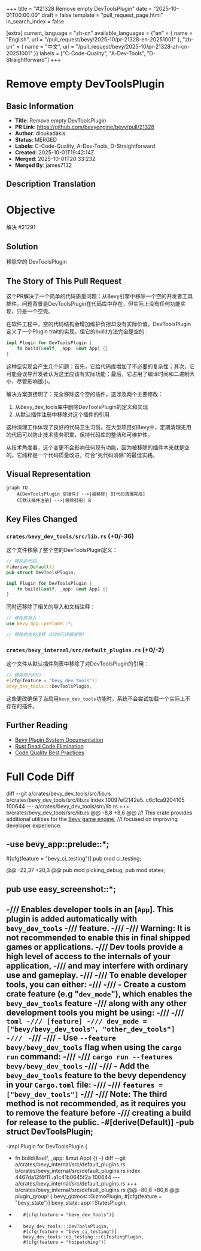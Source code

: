 +++
title = "#21328 Remove empty DevToolsPlugin"
date = "2025-10-01T00:00:00"
draft = false
template = "pull_request_page.html"
in_search_index = false

[extra]
current_language = "zh-cn"
available_languages = {"en" = { name = "English", url = "/pull_request/bevy/2025-10/pr-21328-en-20251001" }, "zh-cn" = { name = "中文", url = "/pull_request/bevy/2025-10/pr-21328-zh-cn-20251001" }}
labels = ["C-Code-Quality", "A-Dev-Tools", "D-Straightforward"]
+++

# Remove empty DevToolsPlugin

## Basic Information
- **Title**: Remove empty DevToolsPlugin
- **PR Link**: https://github.com/bevyengine/bevy/pull/21328
- **Author**: dloukadakis
- **Status**: MERGED
- **Labels**: C-Code-Quality, A-Dev-Tools, D-Straightforward
- **Created**: 2025-10-01T19:42:14Z
- **Merged**: 2025-10-01T20:33:23Z
- **Merged By**: james7132

## Description Translation
# Objective

解决 #21291

## Solution

移除空的 DevToolsPlugin

## The Story of This Pull Request

这个PR解决了一个简单的代码质量问题：从Bevy引擎中移除一个空的开发者工具插件。问题背景是DevToolsPlugin在代码库中存在，但实际上没有任何功能实现，只是一个空壳。

在软件工程中，空的代码结构会增加维护负担却没有实际价值。DevToolsPlugin定义了一个Plugin trait的实现，但它的build方法完全是空的：

```rust
impl Plugin for DevToolsPlugin {
    fn build(&self, _app: &mut App) {}
}
```

这种空实现会产生几个问题：首先，它给代码库增加了不必要的复杂性；其次，它可能会误导开发者认为这里应该有实际功能；最后，它占用了编译时间和二进制大小，尽管影响很小。

解决方案直接明了：完全移除这个空的插件。这涉及两个主要修改：

1. 从bevy_dev_tools库中删除DevToolsPlugin的定义和实现
2. 从默认插件注册中移除对这个插件的引用

这种清理工作体现了良好的代码卫生习惯。在大型项目如Bevy中，定期清理无用的代码可以防止技术债务积累，保持代码库的整洁和可维护性。

从技术角度看，这个变更不会影响任何现有功能，因为被移除的插件本来就是空的。它纯粹是一个代码质量改进，符合"死代码消除"的最佳实践。

## Visual Representation

```mermaid
graph TD
    A[DevToolsPlugin 空插件] -->|被移除| B[代码清理完成]
    C[默认插件注册] -->|移除引用| B
```

## Key Files Changed

### `crates/bevy_dev_tools/src/lib.rs` (+0/-36)

这个文件移除了整个空的DevToolsPlugin定义：

```rust
// 移除的代码：
#[derive(Default)]
pub struct DevToolsPlugin;

impl Plugin for DevToolsPlugin {
    fn build(&self, _app: &mut App) {}
}
```

同时还移除了相关的导入和文档注释：
```rust
// 移除的导入：
use bevy_app::prelude::*;

// 移除的文档注释（约20行详细说明）
```

### `crates/bevy_internal/src/default_plugins.rs` (+0/-2)

这个文件从默认插件列表中移除了对DevToolsPlugin的引用：

```rust
// 移除的代码行：
#[cfg(feature = "bevy_dev_tools")]
bevy_dev_tools:::DevToolsPlugin,
```

这些更改确保了当启用`bevy_dev_tools`功能时，系统不会尝试加载一个实际上不存在的插件。

## Further Reading

- [Bevy Plugin System Documentation](https://docs.rs/bevy/latest/bevy/app/trait.Plugin.html)
- [Rust Dead Code Elimination](https://doc.rust-lang.org/rustc/codegen-options/index.html#dead-code)
- [Code Quality Best Practices](https://rust-unofficial.github.io/patterns/)

# Full Code Diff
diff --git a/crates/bevy_dev_tools/src/lib.rs b/crates/bevy_dev_tools/src/lib.rs
index 10097ef2142e5..c6c1ca9204105 100644
--- a/crates/bevy_dev_tools/src/lib.rs
+++ b/crates/bevy_dev_tools/src/lib.rs
@@ -8,8 +8,6 @@
 //! This crate provides additional utilities for the [Bevy game engine](https://bevy.org),
 //! focused on improving developer experience.
 
-use bevy_app::prelude::*;
-
 #[cfg(feature = "bevy_ci_testing")]
 pub mod ci_testing;
 
@@ -22,37 +20,3 @@ pub mod picking_debug;
 pub mod states;
 
 pub use easy_screenshot::*;
-
-/// Enables developer tools in an [`App`]. This plugin is added automatically with `bevy_dev_tools`
-/// feature.
-///
-/// Warning: It is not recommended to enable this in final shipped games or applications.
-/// Dev tools provide a high level of access to the internals of your application,
-/// and may interfere with ordinary use and gameplay.
-///
-/// To enable developer tools, you can either:
-///
-/// - Create a custom crate feature (e.g "`dev_mode`"), which enables the `bevy_dev_tools` feature
-///   along with any other development tools you might be using:
-///
-/// ```toml
-/// [feature]
-/// dev_mode = ["bevy/bevy_dev_tools", "other_dev_tools"]
-/// ```
-///
-/// - Use `--feature bevy/bevy_dev_tools` flag when using the `cargo run` command:
-///
-/// `cargo run --features bevy/bevy_dev_tools`
-///
-/// - Add the `bevy_dev_tools` feature to the bevy dependency in your `Cargo.toml` file:
-///
-/// `features = ["bevy_dev_tools"]`
-///
-///  Note: The third method is not recommended, as it requires you to remove the feature before
-///  creating a build for release to the public.
-#[derive(Default)]
-pub struct DevToolsPlugin;
-
-impl Plugin for DevToolsPlugin {
-    fn build(&self, _app: &mut App) {}
-}
diff --git a/crates/bevy_internal/src/default_plugins.rs b/crates/bevy_internal/src/default_plugins.rs
index 4467da12f4f11..a1c41b0645f2a 100644
--- a/crates/bevy_internal/src/default_plugins.rs
+++ b/crates/bevy_internal/src/default_plugins.rs
@@ -80,8 +80,6 @@ plugin_group! {
         bevy_gizmos:::GizmoPlugin,
         #[cfg(feature = "bevy_state")]
         bevy_state::app:::StatesPlugin,
-        #[cfg(feature = "bevy_dev_tools")]
-        bevy_dev_tools:::DevToolsPlugin,
         #[cfg(feature = "bevy_ci_testing")]
         bevy_dev_tools::ci_testing:::CiTestingPlugin,
         #[cfg(feature = "hotpatching")]